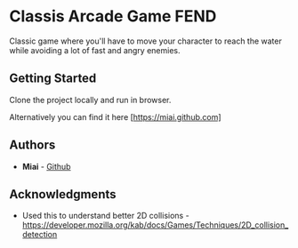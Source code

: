 # Classis Arcade Game FEND

Classic game where you'll have to move your character to reach the water while avoiding a lot of fast and angry enemies.

## Getting Started

Clone the project locally and run in browser.

Alternatively you can find it here [https://miai.github.com]

## Authors

* **Miai** - [Github](https://github.com/miai)


## Acknowledgments

* Used this to understand better 2D collisions - https://developer.mozilla.org/kab/docs/Games/Techniques/2D_collision_detection

